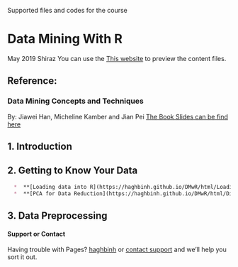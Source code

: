 Supported files and codes for the course
# Data Mining With R
May 2019 Shiraz
You can use the [This website](https://haghbinh.github.io/DMwR) to preview the content files.
## Reference:
### Data Mining Concepts and Techniques
By: Jiawei Han, Micheline Kamber and Jian Pei
[The Book Slides can be find here](https://hanj.cs.illinois.edu/bk3/bk3_slidesindex.htm)
##  1. Introduction
##  2. Getting to Know Your Data
```markdown
  *  **[Loading data into R](https://haghbinh.github.io/DMwR/html/Loading_data.html)**
  *  **[PCA for Data Reduction](https://haghbinh.github.io/DMwR/html/Dimension_Reduction.html)**
```
##  3. Data Preprocessing 
#### Support or Contact
Having trouble with Pages?  [haghbinh](https://haghbinh.github.com/) or [contact support](haghbinh@gmail.com) and we’ll help you sort it out.



